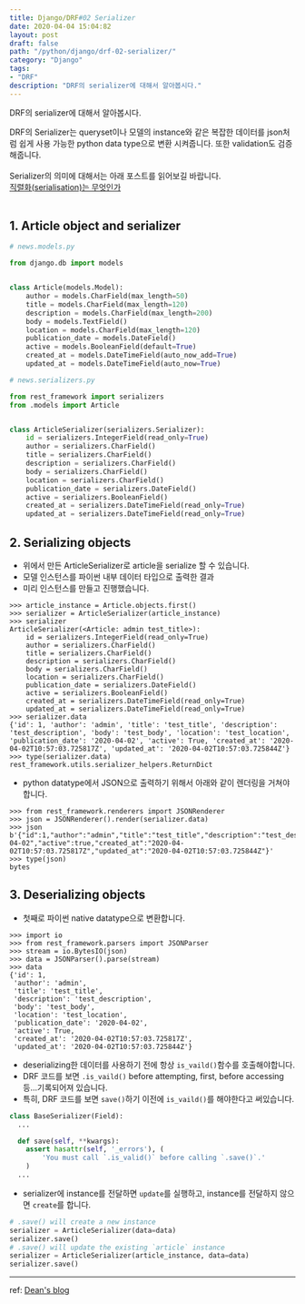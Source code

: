 ```yaml
---
title: Django/DRF#02 Serializer
date: 2020-04-04 15:04:82
layout: post
draft: false
path: "/python/django/drf-02-serializer/"
category: "Django"
tags:
- "DRF"
description: "DRF의 serializer에 대해서 알아봅시다."
---
```


DRF의 serializer에 대해서 알아봅시다.

DRF의 Serializer는 queryset이나 모델의 instance와 같은 복잡한 데이터를 json처럼 쉽게 사용 가능한 python data type으로 변환 시켜줍니다. 또한 validation도 검증해줍니다.<br>
<br>
Serializer의 의미에 대해서는 아래 포스트를 읽어보길 바랍니다.<br>
[직렬화(serialisation)는 무엇인가](https://bmh8993.github.io/cs/network/serialization/)<br>
<br>

## 1. Article object and serializer
```python
# news.models.py

from django.db import models


class Article(models.Model):
    author = models.CharField(max_length=50)
    title = models.CharField(max_length=120)
    description = models.CharField(max_length=200)
    body = models.TextField()
    location = models.CharField(max_length=120)
    publication_date = models.DateField()
    active = models.BooleanField(default=True)
    created_at = models.DateTimeField(auto_now_add=True)
    updated_at = models.DateTimeField(auto_now=True)
```
```python
# news.serializers.py

from rest_framework import serializers
from .models import Article


class ArticleSerializer(serializers.Serializer):
    id = serializers.IntegerField(read_only=True)
    author = serializers.CharField()
    title = serializers.CharField()
    description = serializers.CharField()
    body = serializers.CharField()
    location = serializers.CharField()
    publication_date = serializers.DateField()
    active = serializers.BooleanField()
    created_at = serializers.DateTimeField(read_only=True)
    updated_at = serializers.DateTimeField(read_only=True)
```
## 2. Serializing objects

- 위에서 만든 ArticleSerializer로 article을 serialize 할 수 있습니다.
- 모델 인스턴스를 파이썬 내부 데이터 타입으로 출력한 결과
- 미리 인스턴스를 만들고 진행했습니다.
```shell
>>> article_instance = Article.objects.first()
>>> serializer = ArticleSerializer(article_instance)
>>> serializer
ArticleSerializer(<Article: admin test_title>):
    id = serializers.IntegerField(read_only=True)
    author = serializers.CharField()
    title = serializers.CharField()
    description = serializers.CharField()
    body = serializers.CharField()
    location = serializers.CharField()
    publication_date = serializers.DateField()
    active = serializers.BooleanField()
    created_at = serializers.DateTimeField(read_only=True)
    updated_at = serializers.DateTimeField(read_only=True)
>>> serializer.data
{'id': 1, 'author': 'admin', 'title': 'test_title', 'description': 'test_description', 'body': 'test_body', 'location': 'test_location', 'publication_date': '2020-04-02', 'active': True, 'created_at': '2020-04-02T10:57:03.725817Z', 'updated_at': '2020-04-02T10:57:03.725844Z'}
>>> type(serializer.data)
rest_framework.utils.serializer_helpers.ReturnDict
```
- python datatype에서 JSON으로 출력하기 위해서 아래와 같이 렌더링을 거쳐야합니다.
```shell
>>> from rest_framework.renderers import JSONRenderer
>>> json = JSONRenderer().render(serializer.data)
>>> json
b'{"id":1,"author":"admin","title":"test_title","description":"test_description","body":"test_body","location":"test_location","publication_date":"2020-04-02","active":true,"created_at":"2020-04-02T10:57:03.725817Z","updated_at":"2020-04-02T10:57:03.725844Z"}'
>>> type(json)
bytes
```

## 3. Deserializing objects
- 첫째로 파이썬 native datatype으로 변환합니다.
```shell
>>> import io
>>> from rest_framework.parsers import JSONParser
>>> stream = io.BytesIO(json)
>>> data = JSONParser().parse(stream)
>>> data
{'id': 1,
 'author': 'admin',
 'title': 'test_title',
 'description': 'test_description',
 'body': 'test_body',
 'location': 'test_location',
 'publication_date': '2020-04-02',
 'active': True,
 'created_at': '2020-04-02T10:57:03.725817Z',
 'updated_at': '2020-04-02T10:57:03.725844Z'}
```
- deserializing한 데이터를 사용하기 전에 항상 `is_vaild()`함수를 호출해야합니다.
- DRF 코드를 보면 `.is_vaild()` before attempting, first, before accessing 등...기록되어져 있습니다.
- 특히, DRF 코드를 보면 `save()`하기 이전에 `is_vaild()`를 해야한다고 써있습니다.
```python
class BaseSerializer(Field):
  ...

  def save(self, **kwargs):
    assert hasattr(self, '_errors'), (
        'You must call `.is_valid()` before calling `.save()`.'
    )
  ...
```
- serializer에 instance를 전달하면 `update`를 실행하고, instance를 전달하지 않으면 `create`를 합니다.
```python
# .save() will create a new instance
serializer = ArticleSerializer(data=data)
serializer.save()
# .save() will update the existing `article` instance
serializer = ArticleSerializer(article_instance, data=data)
serializer.save()
```

---

ref: [Dean's blog](https://dean-kim.github.io/rest_framework/2017/05/08/Django-REST-Framework-Serializers.html)

